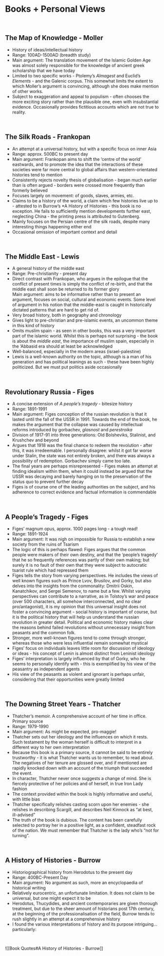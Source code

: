 # Books + Personal Views

</br>

## The Map of Knowledge - Moller

- History of ideas/intellectual history
- Range: 100AD-1500AD (breadth study)
- Main argument: The translation movement of the Islamic Golden Age was almost solely responsible for the knowledge of ancient greek scholarship that we have today
- Limited to two specific works - Ptolemy’s *Almagest* and Euclid’s *Elements* - and the Galenic corpus. This somewhat limits the extent to which Moller’s argument is convincing, although she does make mention of other works.
- Subject to exaggeration and appeal to populism - often chooses the more exciting story rather than the plausible one, even with insubstantial evidence. Occasionally provides fictitious accounts which are not true to reality.


</br>

## The Silk Roads - Frankopan

- An attempt at a universal history, but with a specific focus on inner Asia
- Range: approx. 500BC to present day
- Main argument: Frankopan aims to shift the ‘centre of the world’ eastwards, and to promote the idea that the interactions of these societies were far more central to global affairs than western-orientated histories tend to mention
- Consistently rejects novelty thesis of globalisation - began much earlier than is often argued - borders were crossed more frequently than formerly believed
- Focuses largely on movement: of goods, slaves, armies, etc.
- Claims to be a history of the world, a claim which few histories live up to - attested to in Burrow’s *A History of Histories - this book is no exception. He fails to sufficiently mention developments further east, neglecting China - the printing press is attributed to Gutenberg.
- Mainly focuses on the Persian centre of the silk roads, despite many interesting things happening either end
- Occasional omission of important context and detail

</br>

## The Middle East - Lewis

- A general history of the middle east
- Range: Pre-christianity - present day
- <aside>Direct contrast with Frankopan, who argues in the epilogue that the conflict of present times is simply the conflict of re-birth, and that the middle east shall soon be returned to its former glory</aside>Main argument: aims to be informative rather than to present an argument, focuses on social, cultural and economic events. Some level of argument in his notion that the middle-east is caught in historically dictated patterns that are hard to get rid of.
- Very broad history, both in geography and chronology
- Gives light to pre-christian and pre-islamic events, an uncommon theme in this kind of history
- Omits muslim spain - as seen in other books, this was a very important part of the islamic world. Whilst this is perhaps not surprising - the book is about the *middle east*, the importance of muslim spain, especially in the ‘Abbasid era should at least be acknowledged
- Well-balanced, especially in the modern areas (israel-palestine)
- Lewis is a well-known authority on the topic, although is a man of his generation and has political leanings as such - these have been highly politicized. But we must put politics aside occasionally

</br>

## Revolutionary Russia - Figes

- A concise extension of *A people’s tragedy* - bitesize history
- Range: 1891-1991
- Main argument: Figes conception of the russian revolution is that it lasted until the fall of the USSR in 1991. Towards the end of the book, he makes the argument that the collapse was caused by intellectual reforms introduced by gorbachev, *glasnost* and *perestroika*
- Division of 1917-91 into three generations: Old Bolsheviks, Stalinist, and Krushchev and beyond
- Argues that 1918 was the final chance to redeem the revolution - after this, it was irredeemable. I personally disagree: whilst it got far worse under Stalin, the state was not entirely broken, and there was always a possibility of redemption. Gorbachev simply came too late.
- The final years are perhaps misrepresented - Figes makes an attempt at finding idealism within them, when it could instead be argued that the USSR was decaying and barely hanging on to the preservation of the status quo to prevent further decay
- Figes is of course one of the leading authorities on the subject, and his adherence to correct evidence and factual information is commendable

</br>

## A People’s Tragedy - Figes

- Figes’ magnum opus, approx. 1000 pages long - a tough read!
- Range: 1891-1924
- Main argument: It was nigh on impossible for Russia to establish a new society from the ruins of Tsarism
- The logic of this is perhaps flawed: Figes argues that the common people were makers of their own destiny, and that the ‘people’s tragedy’ that he so frequently references was partly of their own making; but surely it is no fault of their own that they were subject to autocratic tsarist rule which had repressed them
- Figes tells the story from varying perspectives. He includes the views of well known figures such as Prince Lvov, Brusilov, and Gorky, but also delves into the insights from the commonality: Dmitrii Oskin, Kanatchikov, and Sergei Semenov, to name but a few. Whilst varying perspectives can contribute to a narrative, as in Tolstoy’s war and peace (over 500 characters, all somehow interconnected, and no clear pro/antagonist), it is my opinion that this universal insight does not foster a convincing argument - social history is important of course, but it is the political history that will help us understand the russian revolution in greater detail. Political and economic history makes clear the reasons behind failed revolutions without unnecessary insight from peasants and the common folk.
- Stronger, more well-known figures tend to come through stronger, whereas those who were less influential remain somewhat mystical
- Figes’ focus on individuals leaves little room for discussion of ideology or ideas - his concept of Lenin is almost distinct from Leninist ideology
- Figes’ interpretation is largely influenced by that of Gorky, who he seems to personally identify with - this is exemplified by his view of the peasantry as independent agents
- His view of the peasants as violent and ignorant is perhaps unfair, considering that their opportunities were greatly limited
</br>

## The Downing Street Years - Thatcher

- Thatcher’s memoir. A comprehensive account of her time in office. Primary source
- Range: 1979-1990
- Main argument: As might be expected, pro-maggie!
- Thatcher sets out her ideology and the influences on which it rests. Such testament by the woman herself is difficult to interpret in a different way to her own interpretation
- Because this book is a primary source, it cannot be said to be entirely trustworthy - it is what Thatcher wants us to remember, to read about. The negatives of her tenure are glossed over, and if mentioned are rapidly knocked down with an account of the triumph that succeeded the event.
- In character, Thatcher never once suggests a change of mind. She is fiercely protective of her policies and of herself, in true Iron Lady fashion
- The context provided within the book is highly informative and useful, with little bias
- Thatcher specifically relishes casting scorn upon her enemies - she relishes in describing Scargill, and describes Neil Kinnock as “at best, ill-advised”
- The truth of the book is dubious. The content has been carefully selected to portray her in a positive light, as a confident, steadfast rock of the nation. We must remember that Thatcher is the lady who’s “not for turning”.

</br>

## A History of Histories - Burrow

- Historiographical history from Herodotus to the present day
- Range: 400BC-Present Day
- Main argument: No argument as such, more an encyclopaedia of historical writing
- Relatively eurocentric, an unfortunate limitation. It does not claim to be universal, but one might expect it to be
- Herodotus, Thucydides, and ancient contemporaries are given thorough treatment, but due to the sheer amount of historians post 17th century, at the beginning of the professionalisation of the field, Burrow tends to rush slightly in an attempt at a comprehensive history
- I found the various interpretations of history and its purpose intriguing… particularly:
</br>

![[Book Quotes#A History of Histories - Burrow]]



</br>
